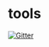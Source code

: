 # tools

[![Gitter](https://badges.gitter.im/DigitalGlobe/tools.svg)](https://gitter.im/DigitalGlobe/tools?utm_source=badge&utm_medium=badge&utm_campaign=pr-badge&utm_content=badge)